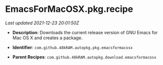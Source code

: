 # EmacsForMacOSX.pkg.recipe

_Last updated 2021-12-23 20:01:50Z_

- **Description**: Downloads the current release version of GNU Emacs for Mac OS X and creates a package.

- **Identifier**: `com.github.48kRAM.autopkg.pkg.emacsformacosx`

- **Parent Recipes**: `com.github.48kRAM.autopkg.download.emacsformacosx`
